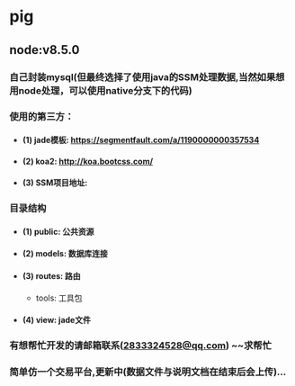# pig
## node:v8.5.0

### 自己封装mysql(但最终选择了使用java的SSM处理数据,当然如果想用node处理，可以使用native分支下的代码)
### 使用的第三方：
- #### (1) jade模板: https://segmentfault.com/a/1190000000357534
- #### (2) koa2: http://koa.bootcss.com/
- #### (3) SSM项目地址:  

### 目录结构
- #### (1) public: 公共资源
- #### (2) models: 数据库连接
- #### (3) routes: 路由
    - tools: 工具包
- #### (4) view: jade文件 
        
### 有想帮忙开发的请邮箱联系(2833324528@qq.com) ~~求帮忙  
### 简单仿一个交易平台,更新中(数据文件与说明文档在结束后会上传)...
